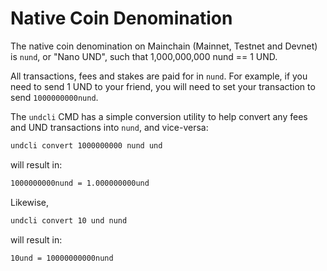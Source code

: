 # Native Coin Denomination

The native coin denomination on Mainchain (Mainnet, Testnet and Devnet) is `nund`, or
"Nano UND", such that 1,000,000,000 nund == 1 UND.

All transactions, fees and stakes are paid for in `nund`. For example, if you need to
send 1 UND to your friend, you will need to set your transaction to send
`1000000000nund`.

The `undcli` CMD has a simple conversion utility to help convert any fees
and UND transactions into `nund`, and vice-versa:

```bash
undcli convert 1000000000 nund und
```

will result in:

```bash
1000000000nund = 1.000000000und
```

Likewise, 

```bash
undcli convert 10 und nund
```

will result in:

```bash
10und = 10000000000nund
```

